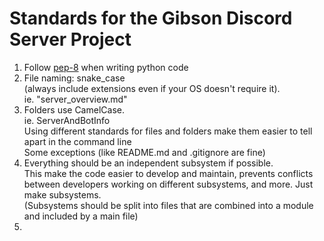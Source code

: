 # Standards for the Gibson Discord Server Project

1. Follow [pep-8](https://peps.python.org/pep-0008/) when writing python code  
2. File naming: snake_case  
(always include extensions even if your OS doesn't require it).  
ie. "server_overview.md"
3. Folders use CamelCase.  
ie. ServerAndBotInfo  
Using different standards for files and folders make them easier to tell apart in the command line  
Some exceptions (like README.md and .gitignore are fine)
4. Everything should be an independent subsystem if possible.  
This make the code easier to develop and maintain, prevents conflicts between developers working on different subsystems, and more. Just make subsystems.  
(Subsystems should be split into files that are combined into a module and included by a main file)
5. 